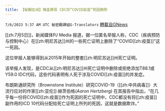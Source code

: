 ```yaml
---
title: 【秘翻在线】掩盖罪恶 CDC将“COVID疫苗”死因删除
---
```

`7/6/2023 5:37 AM UTC 秘密翻譯組G-Translators` [轉載自GNews](https://gnews.org/articles/1440861)

[[zh:7月5日]]，新闻媒体PJ Media 报道，据一位匿名举报人称，CDC（疾病预防与控制中心）在[[zh:明尼苏达]]州的一些死亡证明上删除了“COVID[[zh:疫苗]]”这一死因。

这位举报人能够得到从2015年开始的整套[[zh:明尼苏达]]州死亡证明。

该举报人发现，是CDC从[[zh:明尼苏达]]州死亡证明中删除或拒绝添加T88.1或Y59.0 IDC代码，这些代码表明有人死于涉及COVID[[zh:疫苗]]的并发症。

布朗斯通研究所（Brownstone Institute）研究COVID-19（[[zh:中共病毒]]）大流行应对的作家[[zh:亚伦]]·赫茨伯格(_Aaron Hertzberg_) 在其报告中指出，“在几乎每一份将COVID[[zh:疫苗]]作为死因的死亡证明中，CDC都没有将[[zh:疫苗]]副作用的ICD 10代码分配给死亡证明上所列的死因，这就是数据欺诈。”
